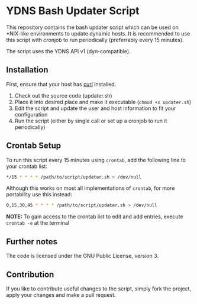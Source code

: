 # YDNS Bash Updater Script

This repository contains the bash updater script which can be used on *NIX-like environments to update dynamic hosts. It is recommended to use this script with cronjob to run periodically (preferrably every 15 minutes).

The script uses the YDNS API v1 (dyn-compatible).

## Installation

First, ensure that your host has [curl](http://curl.haxx.se) installed.

1. Check out the source code (updater.sh)
2. Place it into desired place and make it executable (`chmod +x updater.sh`)
3. Edit the script and update the user and host information to fit your configuration
4. Run the script (either by single call or set up a cronjob to run it periodically)

## Crontab Setup

To run this script every 15 minutes using `crontab`, add the following line to your crontab list:

```bash
*/15 * * * * /path/to/script/updater.sh > /dev/null
```

Although this works on most all implementations of `crontab`, for more portability use this instead:

```bash
0,15,30,45 * * * * /path/to/script/updater.sh > /dev/null
````

**NOTE:** To gain access to the crontab list to edit and add entries, execute `crontab -e` at the terminal

## Further notes

The code is licensed under the GNU Public License, version 3.

## Contribution

If you like to contribute useful changes to the script, simply fork the project, apply your changes and make a pull request.
